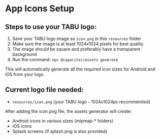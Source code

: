 # App Icons Setup

## Steps to use your TABU logo:

1. Save your TABU logo image as `icon.png` in this `resources` folder
2. Make sure the image is at least 1024x1024 pixels for best quality
3. The image should be square and preferably have a transparent background
4. Run the command: `npx @capacitor/assets generate`

This will automatically generate all the required icon sizes for Android and iOS from your logo.

## Current logo file needed:
- `resources/icon.png` (your TABU logo - 1024x1024px recommended)

After adding the icon.png file, the assets generator will create:
- Android icons in various sizes (mipmap-* folders)
- iOS icons 
- Splash screens (if splash.png is also provided)
